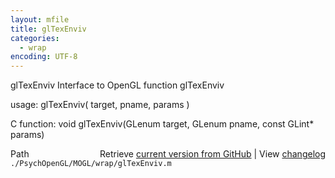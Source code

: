 ```yaml
---
layout: mfile
title: glTexEnviv
categories:
  - wrap
encoding: UTF-8
---
```


glTexEnviv  Interface to OpenGL function glTexEnviv

usage:  glTexEnviv( target, pname, params )

C function:  void glTexEnviv(GLenum target, GLenum pname, const GLint\* params)


<div class="code_header" style="text-align:right;">
  <span style="float:left;">Path&nbsp;&nbsp;</span> <span class="counter">Retrieve <a href=
  "https://raw.github.com/Psychtoolbox-3/Psychtoolbox-3/beta/./PsychOpenGL/MOGL/wrap/glTexEnviv.m">current version from GitHub</a> | View <a href=
  "https://github.com/Psychtoolbox-3/Psychtoolbox-3/commits/beta/./PsychOpenGL/MOGL/wrap/glTexEnviv.m">changelog</a></span>
</div>
<div class="code">
  <code>./PsychOpenGL/MOGL/wrap/glTexEnviv.m</code>
</div>

